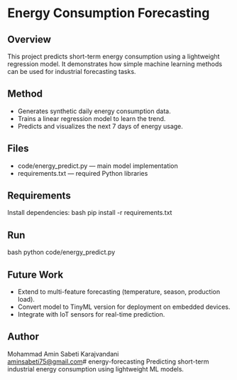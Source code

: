 # Energy Consumption Forecasting

##  Overview
This project predicts short-term energy consumption using a lightweight regression model.
It demonstrates how simple machine learning methods can be used for industrial forecasting tasks.

##  Method
- Generates synthetic daily energy consumption data.
- Trains a linear regression model to learn the trend.
- Predicts and visualizes the next 7 days of energy usage.

##  Files
- code/energy_predict.py — main model implementation
- requirements.txt — required Python libraries

##  Requirements
Install dependencies:
bash
pip install -r requirements.txt


##  Run
bash
python code/energy_predict.py


##  Future Work
- Extend to multi-feature forecasting (temperature, season, production load).
- Convert model to TinyML version for deployment on embedded devices.
- Integrate with IoT sensors for real-time prediction.

##  Author
Mohammad Amin Sabeti Karajvandani  
aminsabeti75@gmail.com# energy-forecasting
Predicting short-term industrial energy consumption using lightweight ML models.
